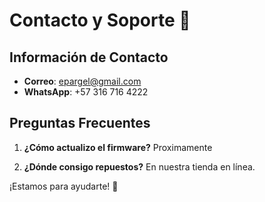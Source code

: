 # Contacto y Soporte 📩

## Información de Contacto
- **Correo**: epargel@gmail.com
- **WhatsApp**: +57 316 716 4222

## Preguntas Frecuentes
1. **¿Cómo actualizo el firmware?**
 Proximamente

2. **¿Dónde consigo repuestos?**
En nuestra tienda en línea.


¡Estamos para ayudarte! 🚀
